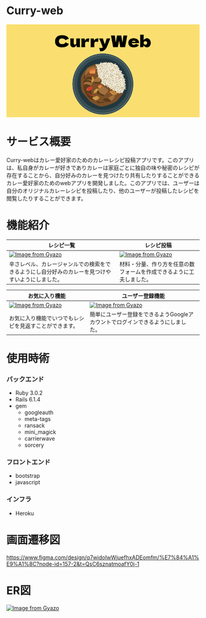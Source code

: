 # Curry-web
<img src="app/assets/images/ogp.png">

# サービス概要  
Curry-webはカレー愛好家のためのカレーレシピ投稿アプリです。このアプリは、私自身がカレーが好きでありカレーは家庭ごとに独自の味や秘密のレシピが存在することから、自分好みのカレーを見つけたり共有したりすることができるカレー愛好家のためのwebアプリを開発しました。このアプリでは、ユーザーは自分のオリジナルカレーレシピを投稿したり、他のユーザーが投稿したレシピを閲覧したりすることができます。

# 機能紹介
| レシピ一覧 | レシピ投稿 |
----|---- 
| [![Image from Gyazo](https://i.gyazo.com/bb3d8459416fc23503cb644832b4b602.gif)](https://gyazo.com/bb3d8459416fc23503cb644832b4b602) | [![Image from Gyazo](https://i.gyazo.com/eaf0b7a754fe1f1ade4853089b92413c.gif)](https://gyazo.com/eaf0b7a754fe1f1ade4853089b92413c) |
| 辛さレベル、カレージャンルでの検索をできるようにし自分好みのカレーを見つけやすいようにしました。 | 材料・分量、作り方を任意の数フォームを作成できるように工夫しました。 |

| お気に入り機能 | ユーザー登録機能 |
----|---- 
| [![Image from Gyazo](https://i.gyazo.com/b96f11820fface86e06d9a903e5b8bb3.gif)](https://gyazo.com/b96f11820fface86e06d9a903e5b8bb3) | [![Image from Gyazo](https://i.gyazo.com/18f2bc7cd683ac688524eedb73c1964d.gif)](https://gyazo.com/18f2bc7cd683ac688524eedb73c1964d) |
| お気に入り機能でいつでもレシピを見返すことができます。 | 簡単にユーザー登録をできるようGoogleアカウントでログインできるようにしました。 |

# 使用時術
### バックエンド 
- Ruby 3.0.2
- Rails 6.1.4
- gem
  - googleauth
  - meta-tags
  - ransack
  - mini_magick
  - carrierwave
  - sorcery
### フロントエンド  
- bootstrap
- javascript
### インフラ
- Heroku

# 画面遷移図
https://www.figma.com/design/q7widoIwWjuefhxADEomfm/%E7%84%A1%E9%A1%8C?node-id=157-2&t=QsC6sznatmoafY0j-1

# ER図
[![Image from Gyazo](https://i.gyazo.com/68b6519dd870a7e1606f2f3337c80bae.png)](https://gyazo.com/68b6519dd870a7e1606f2f3337c80bae)
